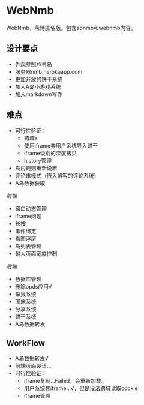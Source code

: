 # WebNmb
WebNmb，苇博匿名版。包含adnmb和webnmb内容。

## 设计要点
- 外观参照芦苇岛
- 服务器nmb.herokuapp.com
- 更加开放的饼干系统
- 加入A岛小游戏系统
- 加入markdown写作

## 难点
- 可行性验证：
	- 跨域x
	- 使用iframe套用户系统导入饼干
	- iframe级别的深度拷贝
	- history管理
- 岛内规则重新设置
- 评论串模式（嵌入博客的评论系统）
- A岛数据获取

*前端*
- 窗口动态管理
- iframe问题
- 长按
- 事件绑定
- 看图浮层
- 岛列表管理
- 最大页面宽度控制

*后端*
- 数据库管理
- 删除opds应用√
- 举报系统
- 图床系统
- 分享系统
- 饼干系统
- A岛数据转发

## WorkFlow

- A岛数据转发√
- 前端页面设计...
- 可行性验证：
	- iframe复制...Failed，会重新加载。
	- 用户系统套iframe...√，但是没法跨域读取cookie
	- iframe管理